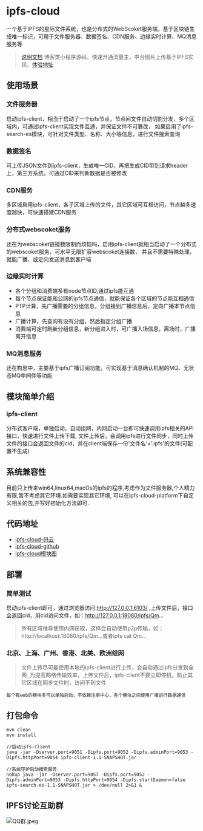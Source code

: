 # ipfs-cloud
一个基于IPFS的星际文件系统，也是分布式的WebScoket服务端，基于区块链生成唯一标识，可用于文件服务器、数据签名、CDN服务、边缘实时计算、MQ消息服务等

> [说明文档](https://gitee.com/doobo/ipfs-cloud/wikis)
> 博客类小程序源码，快速开通流量主，中台图片上传基于IPFS实现，[体验地址](https://gitee.com/doobo/min-pro)

## 使用场景
### 文件服务器
启动ipfs-client，相当于启动了一个ipfs节点，节点间文件自动切割分发，多个区域内，可通过ipfs-client实现文件互通，并保证文件不可篡改，
如果启用了ipfs-search-es模块，可针对文件类型、名称、大小等信息，进行文件搜索查询

### 数据签名
可上传JSON文件到ipfs-client，生成唯一CID，再把生成CID带到请求header上，第三方系统，可通过CID来判断数据是否被修改

### CDN服务
多区域启用ipfs-client，各子区域上传的文件，其它区域可互相访问，节点越多速度越快，可快速搭建CDN服务

### 分布式webscoket服务
还在为webscoket链接数限制而烦恼吗，启用ipfs-client就相当启动了一个分布式的webscoket服务，可水平无限扩容webscoket连接数，
并且不需要特殊处理，就能广播、或定向发送消息到客户端

### 边缘实时计算
* 各个分组和消费端多有node节点ID,通过ipfs能互通
* 每个节点保证能和公网的ipfs节点通信，就能保证各个区域的节点能互相通信
* PTP计算，先广播需要的分组信息，分组接到广播信息后，定向广播本节点信息
* 广播计算，先查询有没有分组，然后指定分组广播
* 消费端可定时刷新分组信息，新分组进入时，可广播入场信息，离场时，广播离开信息

### MQ消息服务
还在构思中，主要基于ipfs广播订阅功能，可实现基于消息确认机制的MQ、无状态MQ中间件等功能

## 模块简单介绍
### ipfs-client
分布式客户端，单独启动，自动组网，内网启动一台即可快速调用ipfs相关的API接口，快速进行文件上传下载,
文件上传后，会调用ipfs进行文件同步，同时上传文件的接口会返回文件的cid，并在client端保存一份'文件名'+'.ipfs'的文件(可配置不生成)

## 系统兼容性
目前只上传来win64,linux64,macOs的ipfs的程序,考虑作为文件服务器,个人精力有限,暂不考虑其它环境.如需要实现其它环境,
可以在ipfs-cloud-platform下自定义相关的包,并写好初始化方法即可.

## 代码地址
* [ipfs-cloud-码云](https://gitee.com/doobo/ipfs-cloud)
* [ipfs-cloud-github](https://github.com/doobo/ipfs-cloud)
* [ipfs-cloud模块图](https://api.5fu8.com/template/link/go/rYzqmi)

## 部署
### 简单测试
启动ipfs-client即可，通过浏览器访问:http://127.0.0.1:6103/
,上传文件后，接口会返回cid，用cid访问文件，如：http://127.0.0.1:18080/ipfs/Qm...

> 所有区域推荐使用内网获取，这样会自动使用p2p传输，如：http://localhost:18080/ipfs/Qm...或者ipfs cat Qm...

### 北京、上海、广州、香港、北美、欧洲组网
> 文件上传尽可能使用本地的ipfs-client进行上传，会自动通过ipfs分发到全网
> ,为提高网络传输效率，上传文件后，ipfs-client不要立即停机，防止其它区域在同步文件时，访问不到文件

```
每个有web的模块多可以单独启动，不依赖注册中心，各个模块之间使用广播进行数据通信
```

## 打包命令
```
mvn clean
mvn install

//启动ipfs-client
java -jar -Dserver.port=9051 -Dipfs.port=9052 -Dipfs.adminPort=9053 -Dipfs.httpPort=9054 ipfs-client-1.1-SNAPSHOT.jar

//系统守护启动搜索服务
nohup java -jar -Dserver.port=9057 -Dipfs.port=9052 -Dipfs.adminPort=9053 -Dipfs.httpPort=9054 -Dipfs.startDaemon=false ipfs-search-es-1.1-SNAPSHOT.jar > /dev/null 2>&1 &
```

## IPFS讨论互助群
![QQ群.jpeg](http://cdn.5fu8.com/ipfs/QmQaeZXpSKZYnrvyuKKPGXkcDZTqyA9cdKuegH4qr3AMgr)